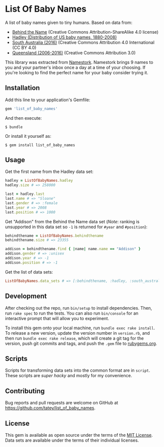 # List Of Baby Names

A list of baby names given to tiny humans. Based on data from:

* [Behind the Name](https://www.behindthename.com/api/) (Creative Commons Attribution-ShareAlike 4.0 license)
* [Hadley (Distribution of US baby names, 1880-2008)](https://github.com/hadley/data-baby-names)
* [South Australia (2016)](https://data.sa.gov.au/data/dataset/popular-baby-names/resource/5e58668a-8150-4c0a-b17e-d55636a318be?inner_span=True) (Creative Commons Attribution 4.0 International (CC BY 4.0)
* [Queensland (2006-2016)](https://data.qld.gov.au/dataset/top-100-baby-names) (Creative Commons Attribution 3.0)

This library was extracted from [Namestork](https://namestork.app). Namestork brings 9 names to you and your partner's inbox once a day at a time of your choosing. If you're looking to find the perfect name for your baby consider trying it.

## Installation

Add this line to your application's Gemfile:

```ruby
gem 'list_of_baby_names'
```

And then execute:

    $ bundle

Or install it yourself as:

    $ gem install list_of_baby_names

## Usage

Get the first name from the Hadley data set:

``` ruby
hadley = ListOfBabyNames.hadley
hadley.size # => 258000

last = hadley.last
last.name # => "Sloane"
last.gender # => :female
last.year # => 2008
last.position # => 1000
```

Get "Addison" from the Behind the Name data set (_Note_: ranking is unsupported in this data set so `-1` is returned for `#year` and `#position`):

``` ruby
behindthename = ListOfBabyNames.behindthename
behindthename.size # => 23355

addison = behindthename.find { |name| name.name == "Addison" }
addison.gender # => :unisex
addison.year # => -1
addison.position # => -1
```

Get the list of data sets:

``` ruby
ListOfBabyNames.data_sets # => [:behindthename, :hadley, :south_australia, :queensland]
```

## Development

After checking out the repo, run `bin/setup` to install dependencies. Then, run `rake spec` to run the tests. You can also run `bin/console` for an interactive prompt that will allow you to experiment.

To install this gem onto your local machine, run `bundle exec rake install`. To release a new version, update the version number in `version.rb`, and then run `bundle exec rake release`, which will create a git tag for the version, push git commits and tags, and push the `.gem` file to [rubygems.org](https://rubygems.org).

## Scripts

Scripts for transforming data sets into the common format are in `script`. These scripts are *super hacky* and mostly for my convenience.

## Contributing

Bug reports and pull requests are welcome on GitHub at https://github.com/tatey/list_of_baby_names.

## License

This gem is available as open source under the terms of the [MIT License](http://opensource.org/licenses/MIT). Data sets are available under the terms of their individual licenses.
